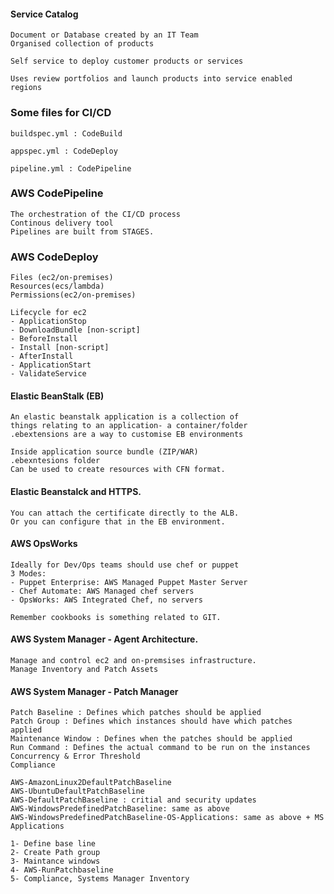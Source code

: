 #### Service Catalog
    Document or Database created by an IT Team
    Organised collection of products

    Self service to deploy customer products or services

    Uses review portfolios and launch products into service enabled regions

### Some files for CI/CD

    buildspec.yml : CodeBuild
    
    appspec.yml : CodeDeploy
    
    pipeline.yml : CodePipeline

### AWS CodePipeline

    The orchestration of the CI/CD process
    Continous delivery tool
    Pipelines are built from STAGES.

### AWS CodeDeploy

    Files (ec2/on-premises)
    Resources(ecs/lambda)
    Permissions(ec2/on-premises)

    Lifecycle for ec2
    - ApplicationStop
    - DownloadBundle [non-script]
    - BeforeInstall
    - Install [non-script]
    - AfterInstall
    - ApplicationStart
    - ValidateService


#### Elastic BeanStalk (EB)

    An elastic beanstalk application is a collection of
    things relating to an application- a container/folder
    .ebextensions are a way to customise EB environments

    Inside application source bundle (ZIP/WAR)
    .ebexntesions folder
    Can be used to create resources with CFN format.

#### Elastic Beanstalck and HTTPS.

    You can attach the certificate directly to the ALB.
    Or you can configure that in the EB environment.

#### AWS OpsWorks

    Ideally for Dev/Ops teams should use chef or puppet
    3 Modes:
    - Puppet Enterprise: AWS Managed Puppet Master Server
    - Chef Automate: AWS Managed chef servers
    - OpsWorks: AWS Integrated Chef, no servers

    Remember cookbooks is something related to GIT.

#### AWS System Manager - Agent Architecture.

    Manage and control ec2 and on-premsises infrastructure.
    Manage Inventory and Patch Assets

    
#### AWS System Manager - Patch Manager

    Patch Baseline : Defines which patches should be applied
    Patch Group : Defines which instances should have which patches applied
    Maintenance Window : Defines when the patches should be applied
    Run Command : Defines the actual command to be run on the instances
    Concurrency & Error Threshold   
    Compliance

    AWS-AmazonLinux2DefaultPatchBaseline
    AWS-UbuntuDefaultPatchBaseline
    AWS-DefaultPatchBaseline : critial and security updates
    AWS-WindowsPredefinedPatchBaseline: same as above
    AWS-WindowsPredefinedPatchBaseline-OS-Applications: same as above + MS Applications

    1- Define base line
    2- Create Path group
    3- Maintance windows
    4- AWS-RunPatchbaseline
    5- Compliance, Systems Manager Inventory

    

    
    
    

    
    


    
